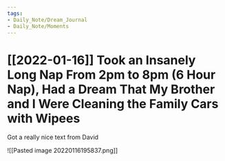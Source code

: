 ```yaml
---
tags:
- Daily_Note/Dream_Journal
- Daily_Note/Moments
---
```


# [[2022-01-16]] Took an Insanely Long Nap From 2pm to 8pm (6 Hour Nap), Had a Dream That My Brother and I Were Cleaning the Family Cars with Wipees

 

Got a really nice text from David

![[Pasted image 20220116195837.png]]